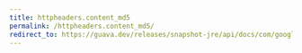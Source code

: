 ```yaml
---
title: httpheaders.content_md5
permalink: /httpheaders.content_md5/
redirect_to: https://guava.dev/releases/snapshot-jre/api/docs/com/google/common/net/HttpHeaders.html#CONTENT_MD5
---
```

